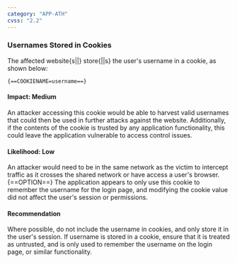 ```yaml
---
category: "APP-ATH"
cvss: "2.2"
---
```

### Usernames Stored in Cookies
The affected website{s||} store{||s} the user's username in a cookie, as shown below:

```
{==COOKIENAME=username==}
```
#### Impact: Medium
An attacker accessing this cookie would be able to harvest valid usernames that could then be used in further attacks against the website. Additionally, if the contents of the cookie is trusted by any application functionality, this could leave the application vulnerable to access control issues.
#### Likelihood: Low
An attacker would need to be in the same network as the victim to intercept traffic as it crosses the shared network or have access a user's browser. {==OPTION==} The application appears to only use this cookie to remember the username for the login page, and modifying the cookie value did not affect the user's session or permissions.
#### Recommendation
Where possible, do not include the username in cookies, and only store it in the user's session. If username is stored in a cookie, ensure that it is treated as untrusted, and is only used to remember the username on the login page, or similar functionality.
